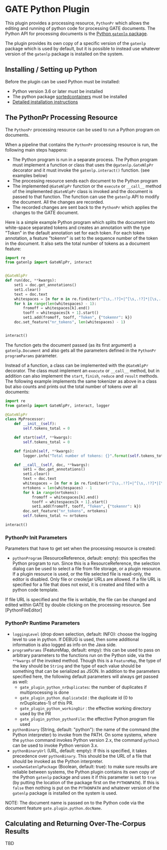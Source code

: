 # GATE Python Plugin

This plugin provides a processing resource, `PythonPr` which allows the editing and running of python code for processing
GATE documents. The Python API for processing documents is the [Python `gatenlp` package](https://gatenlp.github.io/python-gatenlp).

The plugin provides its own copy of a specific version of the `gatenlp` package which is used by default, but it is possible to
instead use whatever version of the `gatenlp` package is installed on the system.

## Installing / Setting up Python

Before the plugin can be used Python must be installed:

* Python version 3.6 or later must be installed
* The python package [sortedcontainers](https://pypi.org/project/sortedcontainers/) must be installed
* [Detailed installation instructions](python-install.md)

## The PythonPr Processing Resource

The `PythonPr` processing resource can be used to run a Python program on documents.

When a pipeline that contains the `PythonPr` processing resource is run, the following main steps happens:

* The Python program is run in a separate process. The Python program must implement a function or class that
  uses the `@gatenlp.GateNlpPr` decorator and it must invoke the `gatenlp.interact()` function.
  (see examples below)
* The processing resource sends each document to the Python program
* The implemented `@GateNlpPr` function or the `execute` or `__call__` method of the implemented `@GateNlpPr` class is
  invoked and the document is passed to that function. The function can use the `gatenlp` API to modify the document.
  All the changes are recorded.
* The recorded changes are sent back to the `PythonPr` which applies the changes to the GATE document.

Here is a simple example Python program which splits the document into white-space separated tokens and creates
an annotation with the type "Token" in the default annotation set for each token. For each token annotation,
a feature "tokennr" is set to the sequence number of the token in the document.
It also sets the total number of tokens as a document feature:

```python
import re
from gatenlp import GateNlpPr, interact


@GateNlpPr
def run(doc, **kwargs):
    set1 = doc.get_annotations()
    set1.clear()
    text = doc.text
    whitespaces = [m for m in re.finditer(r"[\s,.!?]+|^[\s,.!?]*|[\s,.!?]*$", text)]
    for k in range(len(whitespaces) - 1):
        fromoff = whitespaces[k].end()
        tooff = whitespaces[k + 1].start()
        set1.add(fromoff, tooff, "Token", {"tokennr": k})
    doc.set_feature("nr_tokens", len(whitespaces) - 1)


interact()
```

The function gets the document passed (as its first argument) a `gatenlp.Document` and also gets all the
parameters defined in the `PythonPr` `programParams` parameter.

Instead of a function, a class can be implemented with the `@GateNlpPr` decorator.
The class must implement an `execute` or `__call__` method, but in addition can also
implement the `start`, `finish`, `reduce` and `result` methods. The following
example implements the same tokenizer as above in a class but also counts and prints out
the total number of tokens over all documents:


```python
import re
from gatenlp import GateNlpPr, interact, logger

@GateNlpPr
class MyProcessor:
    def __init__(self):
        self.tokens_total = 0

    def start(self, **kwargs):
        self.tokens_total = 0

    def finish(self, **kwargs):
        logger.info("Total number of tokens: {}".format(self.tokens_total))

    def __call__(self, doc, **kwargs):
        set1 = doc.get_annotations()
        set1.clear()
        text = doc.text
        whitespaces = [m for m in re.finditer(r"[\s,.!?]+|^[\s,.!?]*|[\s,.!?]*$", text)]
        nrtokens = len(whitespaces) - 1
        for k in range(nrtokens):
            fromoff = whitespaces[k].end()
            tooff = whitespaces[k + 1].start()
            set1.add(fromoff, tooff, "Token", {"tokennr": k})
        doc.set_feature("nr_tokens", nrtokens)
        self.tokens_total += nrtokens

interact()
```


### PythonPr Init Parameters

Parameters that have to get set when the processing resource is created:
* `pythonProgram` (ResourceReference, default: empty): this specifies the Python program to run. Since this is
  a ResourceReference, the selection dialog can be used to select a file from file storage, or a plugin resource.
  If a plugin resource is used, or the file selected file is read-only, the editor is disabled.
  Only file or creole/jar URLs are allowed. If a file URL is specified for a file that does not exist, it
  is created and filled with a python code template.

If file URL is specified and the file is writable, the file can be changed and edited within GATE by double clicking
on the processing resource. See [PythonFileEditor]

### PythonPr Runtime Parameters

* `loggingLevel` (drop down selection, default: INFO): choose the logging level to use in python. If DEBUG is used, then
  some additional information is also logged as info on the Java side.
* `programParams` (FeatureMap, default: empy): this can be used to pass on arbitrary parameters to the functions run on the
  Python side, via the `**kwargs` of the invoked method. Though this is a `FeatureMap`, the type of the key should be `String`
  and the type of each value should be something that can be serialized as JSON. In addition to the parameters specified here, the following
  default parameters will always get passed as well:
  * `gate_plugin_python_nrDuplicates`: the number of duplicates if multiprocessing is done
  * `gate_plugin_python_duplicateId` : the duplicate id (0 to nrDuplicates-1) of this PR.
  * `gate_plugin_python_workingDir` : the effective working directory used by the PR
  * `gate_plugin_python_pythonFile`: the effective Python program file used
* `pythonBinary` (String, default: "python"): the name of the command (the Python interpreter) to invoke from the PATH. On some systems, where
  the `python` command invokes Python version 2.x, the command `python3` can be used to invoke Python version 3.x.
* `pythonBinaryUrl` (URL, default: empty): If this is specified, it takes precedence over `pythonBinary`. This should be
  the URL of a file that should be invoked as the Python interpreter.
* `useOwnGatenlpPackage` (Boolean, default: true): to make sure results are reliable between systems, the Python plugin
  contains its own copy of the Python `gatenlp` package and uses it if this parameter is set to `true` (by putting the location
  of the package first on the `PYTHONPATH`). If this is `false` then nothing is put on the `PYTHONPATH` and whatever version of
  the `gatenlp` package is installed on the system is used.

NOTE: The document name is passed on to the Python code via the document feature `gate.plugin.python.docName`.

## Calculating and Returning Over-The-Corpus Results

TBD
